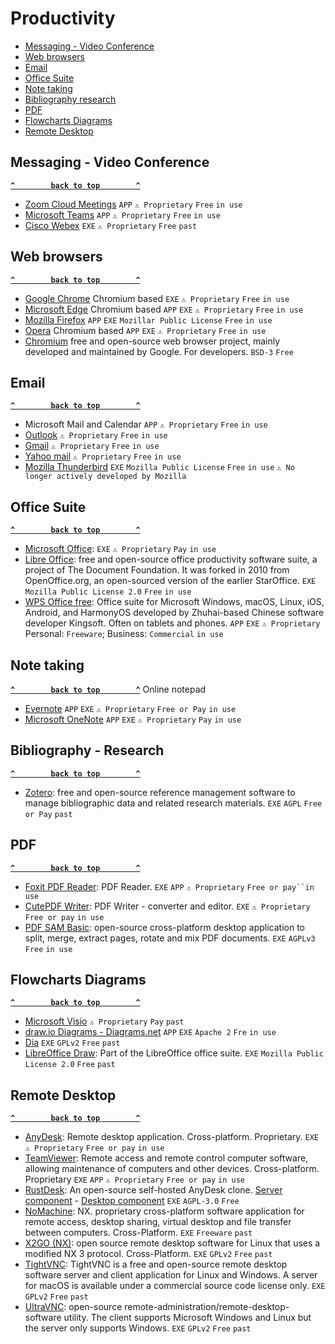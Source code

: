# Productivity

- [Messaging - Video Conference](#messaging---video-conference)
- [Web browsers](#web-browsers)
- [Email](#email)
- [Office Suite](#office-suite)
- [Note taking](#note-taking)
- [Bibliography research](#bibliography-research)
- [PDF](#pdf)
- [Flowcharts Diagrams](#flowcharts-diagrams)
- [Remote Desktop](#remote-desktop)

## Messaging - Video Conference ##
**[`^        back to top        ^`](#)**
- [Zoom Cloud Meetings](https://apps.microsoft.com/store/detail/zoom-cloud-meetings/XP99J3KP4XZ4VV) `APP` `⚠ Proprietary` `Free` `in use`
- [Microsoft Teams](https://apps.microsoft.com/store/detail/microsoft-teams/XP8BT8DW290MPQ) `APP` `⚠ Proprietary` `Free` `in use`
- [Cisco Webex](https://www.webex.com/downloads.html) `EXE` `⚠ Proprietary` `Free` `past`

## Web browsers ##
**[`^        back to top        ^`](#)**
- [Google Chrome](https://www.google.com/chrome/) Chromium based `EXE` `⚠ Proprietary` `Free` `in use`
- [Microsoft Edge](https://www.microsoft.com/en-us/edge) Chromium based `APP` `EXE` `⚠ Proprietary` `Free` `in use`
- [Mozilla Firefox](https://www.mozilla.org/en-US/firefox/new/) `APP` `EXE` `Mozillar Public License` `Free` `in use`
- [Opera](https://www.opera.com/) Chromium based `APP` `EXE` `⚠ Proprietary` `Free` `in use`
- [Chromium](https://www.chromium.org/) free and open-source web browser project, mainly developed and maintained by Google. For developers. `BSD-3` `Free`

## Email ##
**[`^        back to top        ^`](#)**
- Microsoft Mail and Calendar `APP` `⚠ Proprietary` `Free` `in use`
- [Outlook](https://login.live.com) `⚠ Proprietary` `Free` `in use`
- [Gmail](https://mail.google.com) `⚠ Proprietary` `Free` `in use`
- [Yahoo mail](https://mail.yahoo.com) `⚠ Proprietary` `Free` `in use`
- [Mozilla Thunderbird](https://www.thunderbird.net/) `EXE` `Mozilla Public License` `Free` `in use` `⚠ No longer actively developed by Mozilla`

## Office Suite ##
**[`^        back to top        ^`](#)**
- [Microsoft Office](https://www.office.com/): `EXE` `⚠ Proprietary` `Pay` `in use`
- [Libre Office](https://www.libreoffice.org/): free and open-source office productivity software suite, a project of The Document Foundation. It was forked in 2010 from OpenOffice.org, an open-sourced version of the earlier StarOffice. `EXE` `Mozilla Public License 2.0` `Free` `in use`
- [WPS Office free](https://www.wps.com/): Office suite for Microsoft Windows, macOS, Linux, iOS, Android, and HarmonyOS developed by Zhuhai-based Chinese software developer Kingsoft. Often on tablets and phones. `APP` `EXE` `⚠ Proprietary` Personal: `Freeware`; Business: `Commercial` `in use`

## Note taking ##
**[`^        back to top        ^`](#)**
Online notepad
- [Evernote](https://evernote.com/) `APP` `EXE` `⚠ Proprietary` `Free or Pay` `in use`
- [Microsoft OneNote](https://www.microsoft.com/en-us/microsoft-365/onenote/digital-note-taking-app) `APP` `EXE` `⚠ Proprietary` `Pay` `in use`

## Bibliography - Research ##
**[`^        back to top        ^`](#)**
- [Zotero](https://www.zotero.org/): free and open-source reference management software to manage bibliographic data and related research materials. `EXE` `AGPL` `Free or Pay` `past`

## PDF ##
**[`^        back to top        ^`](#)**
- [Foxit PDF Reader](https://www.foxit.com/pdf-reader/): PDF Reader. `EXE` `APP` `⚠ Proprietary` `Free or pay``in use`
- [CutePDF Writer](https://www.cutepdf.com/products/cutepdf/writer.asp): PDF Writer - converter and editor. `EXE` `⚠ Proprietary` `Free or pay` `in use`
- [PDF SAM Basic](https://pdfsam.org/download-pdfsam-basic/): open-source cross-platform desktop application to split, merge, extract pages, rotate and mix PDF documents. `EXE` `AGPLv3` `Free` `in use`

## Flowcharts Diagrams ##
**[`^        back to top        ^`](#)**
- [Microsoft Visio](https://www.microsoft.com/en-ww/microsoft-365/visio/flowchart-software) `⚠ Proprietary` `Pay` `past`
- [draw.io Diagrams - Diagrams.net](https://app.diagrams.net/) `APP` `EXE` `Apache 2` `Fre` `in use`
- [Dia](http://dia-installer.de/) `EXE` `GPLv2` `Free` `past`
- [LibreOffice Draw](): Part of the LibreOffice office suite. `EXE` `Mozilla Public License 2.0` `Free` `past`

## Remote Desktop ##
**[`^        back to top        ^`](#)**
- [AnyDesk](https://anydesk.com/en): Remote desktop application. Cross-platform. Proprietary. `EXE` `⚠ Proprietary` `Free or pay` `in use`
- [TeamViewer](https://www.teamviewer.com/fr/): Remote access and remote control computer software, allowing maintenance of computers and other devices. Cross-platform. Proprietary `EXE` `APP` `⚠ Proprietary` `Free or pay` `in use`
- [RustDesk](https://rustdesk.com/): An open-source self-hosted AnyDesk clone. [Server component](https://github.com/rustdesk/rustdesk-server) - [Desktop component](https://github.com/rustdesk/rustdesk) `EXE` `AGPL-3.0` `Free`
- [NoMachine](https://www.nomachine.com/fr): NX. proprietary cross-platform software application for remote access, desktop sharing, virtual desktop and file transfer between computers. Cross-Platform. `EXE` `Freeware` `past`
- [X2GO (NX)](https://wiki.x2go.org/doku.php):  open source remote desktop software for Linux that uses a modified NX 3 protocol. Cross-Platform. `EXE` `GPLv2` `Free` `past`
- [TightVNC](https://www.tightvnc.com/): TightVNC is a free and open-source remote desktop software server and client application for Linux and Windows. A server for macOS is available under a commercial source code license only. `EXE` `GPLv2` `Free` `past`
- [UltraVNC](https://uvnc.com/): open-source remote-administration/remote-desktop-software utility. The client supports Microsoft Windows and Linux but the server only supports Windows. `EXE` `GPLv2` `Free` `past`


